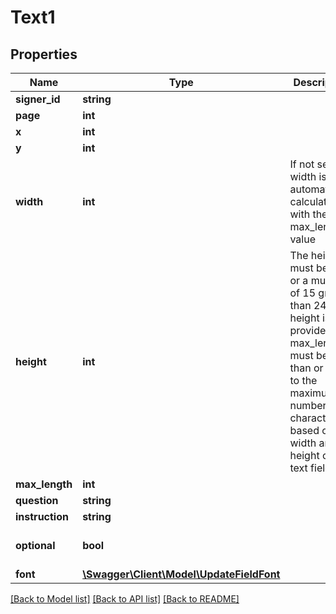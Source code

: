 # Text1

## Properties
Name | Type | Description | Notes
------------ | ------------- | ------------- | -------------
**signer_id** | **string** |  | [optional] 
**page** | **int** |  | [optional] 
**x** | **int** |  | [optional] 
**y** | **int** |  | [optional] 
**width** | **int** | If not set, the width is automatically calculated with the max_length value | [optional] 
**height** | **int** | The height must be 24 or a multiple of 15 greater than 24. If height is provided, max_length must be less than or equal to the maximum number of characters based on the width and height of the text field. | [optional] 
**max_length** | **int** |  | [optional] 
**question** | **string** |  | [optional] 
**instruction** | **string** |  | [optional] 
**optional** | **bool** |  | [optional] [default to false]
**font** | [**\Swagger\Client\Model\UpdateFieldFont**](UpdateFieldFont.md) |  | [optional] 

[[Back to Model list]](../../README.md#documentation-for-models) [[Back to API list]](../../README.md#documentation-for-api-endpoints) [[Back to README]](../../README.md)


